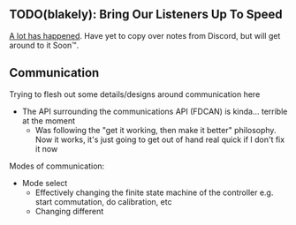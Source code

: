 ## TODO(blakely): Bring Our Listeners Up To Speed

[A lot has happened](https://www.youtube.com/watch?v=pH46vk3P4NE). Have yet to copy over notes from Discord, but will get around to it Soon:tm:.

## Communication

Trying to flesh out some details/designs around communication here
- The API surrounding the communications API (FDCAN) is kinda... terrible at the moment
  - Was following the "get it working, then make it better" philosophy. Now it works, it's just going to get out of hand real quick if I don't fix it now

Modes of communication:
- Mode select
  - Effectively changing the finite state machine of the controller e.g. start commutation, do calibration, etc
  - Changing different 
